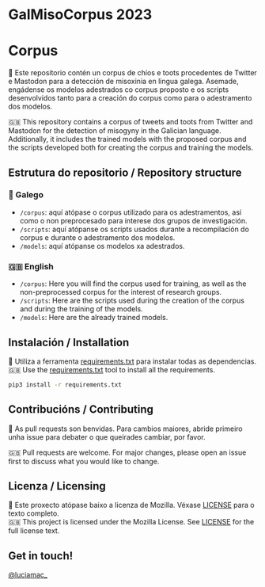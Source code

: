 # GalMisoCorpus 2023

# Corpus

🐙 Este repositorio contén un corpus de chíos e toots procedentes de Twitter e Mastodon para a detección de misoxinia en lingua galega. Asemade, engádense os modelos adestrados co corpus proposto e os scripts desenvolvidos tanto para a creación do corpus como para o adestramento dos modelos.  

🇬🇧 This repository contains a corpus of tweets and toots from Twitter and Mastodon for the detection of misogyny in the Galician language. Additionally, it includes the trained models with the proposed corpus and the scripts developed both for creating the corpus and training the models.

## Estrutura do repositorio / Repository structure

### 🐙 Galego

- `/corpus`: aquí atópase o corpus utilizado para os adestramentos, así como o non preprocesado para interese dos grupos de investigación.
- `/scripts`: aquí atópanse os scripts usados durante a recompilación do corpus e durante o adestramento dos modelos.
- `/models`: aquí atópanse os modelos xa adestrados.

### 🇬🇧 English

- `/corpus`: Here you will find the corpus used for training, as well as the non-preprocessed corpus for the interest of research groups.
- `/scripts`: Here are the scripts used during the creation of the corpus and during the training of the models.
- `/models`: Here are the already trained models.

## Instalación / Installation
🐙 Utiliza a ferramenta [requirements.txt](https://github.com/luciamariaalvarezcrespo/GalMisoCorpus2023/blob/main/requirements.txt) para instalar todas as dependencias.  
🇬🇧 Use the [requirements.txt](https://github.com/luciamariaalvarezcrespo/GalMisoCorpus2023/blob/main/requirements.txt) tool to install all the requirements.   

```bash
pip3 install -r requirements.txt
```

## Contribucións / Contributing
🐙 As pull requests son benvidas. Para cambios maiores, abride primeiro unha issue para debater o que queirades cambiar, por favor.  

🇬🇧 Pull requests are welcome. For major changes, please open an issue first to discuss what you would like to change.

## Licenza / Licensing

🐙 Este proxecto atópase baixo a licenza de Mozilla. Véxase [LICENSE](https://github.com/luciamariaalvarezcrespo/GalMisoCorpus2023/blob/main/LICENSE) para o texto completo.  
🇬🇧 This project is licensed under the Mozilla License. See [LICENSE](https://github.com/luciamariaalvarezcrespo/GalMisoCorpus2023/blob/main/LICENSE) for the full license text.

## Get in touch! 
[@luciamac_](https://www.twitter.com/luciamac_)
